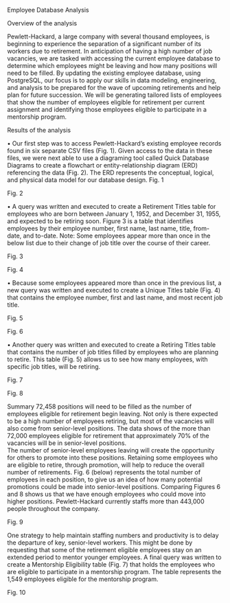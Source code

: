 Employee Database Analysis

Overview of the analysis 

Pewlett-Hackard, a large company with several thousand employees, is beginning to experience the separation of a significant number of its workers due to retirement.  In anticipation of having a high number of job vacancies, we are tasked with accessing the current employee database to determine which employees might be leaving and how many positions will need to be filled.
By updating the existing employee database, using PostgreSQL, our focus is to apply our skills in data modeling, engineering, and analysis to be prepared for the wave of upcoming retirements and help plan for future succession.  We will be generating tailored lists of employees that show the number of employees eligible for retirement per current assignment and identifying those employees eligible to participate in a mentorship program.  

Results of the analysis

•	Our first step was to access Pewlett-Hackard’s existing employee records found in six separate CSV files (Fig. 1).  Given access to the data in these files, we were next able to use a diagraming tool called Quick Database Diagrams to create a flowchart or entity-relationship diagram (ERD) referencing the data (Fig. 2).  The ERD represents the conceptual, logical, and physical data model for our database design.
 Fig. 1

 
Fig. 2






•	A query was written and executed to create a Retirement Titles table for employees who are born between January 1, 1952, and December 31, 1955, and expected to be retiring soon.  Figure 3 is a table that identifies employees by their employee number, first name, last name, title, from-date, and to-date.  Note: Some employees appear more than once in the below list due to their change of job title over the course of their career.

 
Fig. 3
 
Fig. 4



•	Because some employees appeared more than once in the previous list, a new query was written and executed to create a Unique Titles table (Fig. 4) that contains the employee number, first and last name, and most recent job title.

 
Fig. 5
 
Fig. 6


•	Another query was written and executed to create a Retiring Titles table that contains the number of job titles filled by employees who are planning to retire.  This table (Fig. 5) allows us to see how many employees, with specific job titles, will be retiring.

 
Fig. 7
 
Fig. 8









Summary 
72,458 positions will need to be filled as the number of employees eligible for retirement begin leaving.  Not only is there expected to be a high number of employees retiring, but most of the vacancies will also come from senior-level positions.  The data shows of the more than 72,000 employees eligible for retirement that approximately 70% of the vacancies will be in senior-level positions.  
The number of senior-level employees leaving will create the opportunity for others to promote into these positions.  Retaining some employees who are eligible to retire, through promotion, will help to reduce the overall number of retirements.  Fig. 6 (below) represents the total number of employees in each position, to give us an idea of how many potential promotions could be made into senior-level positions.  Comparing Figures 6 and 8 shows us that we have enough employees who could move into higher positions.  Pewlett-Hackard currently staffs more than 443,000 people throughout the company.

 
Fig. 9




One strategy to help maintain staffing numbers and productivity is to delay the departure of key, senior-level workers.  This might be done by requesting that some of the retirement eligible employees stay on an extended period to mentor younger employees.  A final query was written to create a Mentorship Eligibility table (Fig. 7) that holds the employees who are eligible to participate in a mentorship program.  The table represents the 1,549 employees eligible for the mentorship program.


 
Fig. 10

